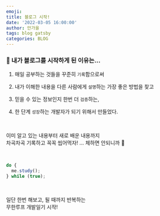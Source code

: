 ```yaml
---
emoji:
title: 블로그 시작!
date: '2022-03-05 16:00:00'
author: 안가을
tags: blog gatsby
categories: BLOG
---
```


### 💙 내가 블로그를 시작하게 된 이유는...

1. 매일 공부하는 것들을 꾸준히 `기록`함으로써<br/>

2. 내가 이해한 내용을 다른 사람에게 `설명`하는 가장 좋은 방법을 찾고<br/>

3. 믿을 수 있는 정보인지 한번 더 `검증`하는,<br/>

4. 한 단계 `성장`하는 개발자가 되기 위해서 만들었다.

<br/>

이미 알고 있는 내용부터 새로 배운 내용까지<br/>
차곡차곡 기록하고 꼭꼭 씹어먹자!
... 체하면 안되니까 🥲

<br />

```js
do {
  me.study();
} while (true);
```

<br />

일단 한번 해보고, 될 때까지 반복하는<br/>
무한루프 개발일기 시작!

```toc

```
